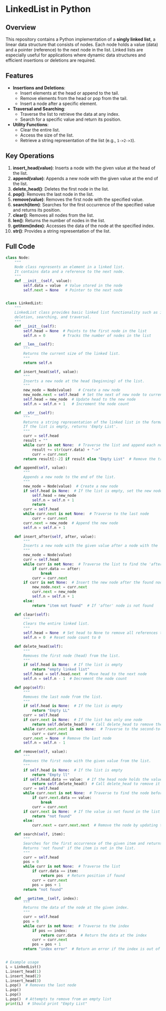 # LinkedList in Python

## Overview

This repository contains a Python implementation of a **singly linked list**, a linear data structure that consists of nodes. Each node holds a value (data) and a pointer (reference) to the next node in the list. Linked lists are especially useful for applications where dynamic data structures and efficient insertions or deletions are required.

## Features

- **Insertions and Deletions**:
  - Insert elements at the head or append to the tail.
  - Remove elements from the head or pop from the tail.
  - Insert a node after a specific element.
- **Traversal and Searching**:
  - Traverse the list to retrieve the data at any index.
  - Search for a specific value and return its position.
- **Utility Functions**:
  - Clear the entire list.
  - Access the size of the list.
  - Retrieve a string representation of the list (e.g., `1->2->3`).

## Key Operations

1. **insert_head(value)**: Inserts a node with the given value at the head of the list.
2. **append(value)**: Appends a new node with the given value at the end of the list.
3. **delete_head()**: Deletes the first node in the list.
4. **pop()**: Removes the last node in the list.
5. **remove(value)**: Removes the first node with the specified value.
6. **search(item)**: Searches for the first occurrence of the specified value and returns its position.
7. **clear()**: Removes all nodes from the list.
8. **__len__()**: Returns the number of nodes in the list.
9. **__getitem__(index)**: Accesses the data of the node at the specified index.
10. **__str__()**: Provides a string representation of the list.

## Full Code

```python
class Node:
    """
    Node class represents an element in a linked list.
    It contains data and a reference to the next node.
    """
    def __init__(self, value):
        self.data = value  # Value stored in the node
        self.next = None   # Pointer to the next node


class LinkedList:
    """
    LinkedList class provides basic linked list functionality such as insertion, 
    deletion, searching, and traversal.
    """
    def __init__(self):
        self.head = None  # Points to the first node in the list
        self.n = 0        # Tracks the number of nodes in the list

    def __len__(self):
        """
        Returns the current size of the linked list.
        """
        return self.n

    def insert_head(self, value):
        """
        Inserts a new node at the head (beginning) of the list.
        """
        new_node = Node(value)   # Create a new node
        new_node.next = self.head  # Set the next of new node to current head
        self.head = new_node  # Update head to the new node
        self.n = self.n + 1   # Increment the node count

    def __str__(self):
        """
        Returns a string representation of the linked list in the format 'data->data->...'
        If the list is empty, returns 'Empty List'.
        """
        curr = self.head
        result = ""
        while curr is not None:  # Traverse the list and append each node's data
            result += str(curr.data) + "->"
            curr = curr.next
        return result[:-2] if result else "Empty List"  # Remove the trailing '->'

    def append(self, value):
        """
        Appends a new node to the end of the list.
        """
        new_node = Node(value)  # Create a new node
        if self.head is None:  # If the list is empty, set the new node as head
            self.head = new_node
            self.n = self.n + 1
            return
        curr = self.head
        while curr.next is not None:  # Traverse to the last node
            curr = curr.next
        curr.next = new_node  # Append the new node
        self.n = self.n + 1

    def insert_after(self, after, value):
        """
        Inserts a new node with the given value after a node with the 'after' value.
        """
        new_node = Node(value)
        curr = self.head
        while curr is not None:  # Traverse the list to find the 'after' node
            if curr.data == after:
                break
            curr = curr.next
        if curr is not None:  # Insert the new node after the found node
            new_node.next = curr.next
            curr.next = new_node
            self.n = self.n + 1
        else:
            return "item not found"  # If 'after' node is not found

    def clear(self):
        """
        Clears the entire linked list.
        """
        self.head = None  # Set head to None to remove all references to nodes
        self.n = 0  # Reset node count to 0

    def delete_head(self):
        """
        Removes the first node (head) from the list.
        """
        if self.head is None:  # If the list is empty
            return "empty linked list"
        self.head = self.head.next  # Move head to the next node
        self.n = self.n - 1  # Decrement the node count

    def pop(self):
        """
        Removes the last node from the list.
        """
        if self.head is None:  # If the list is empty
            return "Empty LL"
        curr = self.head
        if curr.next is None:  # If the list has only one node
            return self.delete_head()  # Call delete_head to remove the single node
        while curr.next.next is not None:  # Traverse to the second-to-last node
            curr = curr.next
        curr.next = None  # Remove the last node
        self.n = self.n - 1

    def remove(self, value):
        """
        Removes the first node with the given value from the list.
        """
        if self.head is None:  # If the list is empty
            return "Empty ll"
        if self.head.data == value:  # If the head node holds the value
            return self.delete_head()  # Call delete_head to remove it
        curr = self.head
        while curr.next is not None:  # Traverse to find the node before the one to be removed
            if curr.next.data == value:
                break
            curr = curr.next
        if curr.next is None:  # If the value is not found in the list
            return "not found"
        else:
            curr.next = curr.next.next  # Remove the node by updating the next pointer

    def search(self, item):
        """
        Searches for the first occurrence of the given item and returns its position.
        Returns 'not found' if the item is not in the list.
        """
        curr = self.head
        pos = 0
        while curr is not None:  # Traverse the list
            if curr.data == item:
                return pos  # Return position if found
            curr = curr.next
            pos = pos + 1
        return "not found"

    def __getitem__(self, index):
        """
        Returns the data of the node at the given index.
        """
        curr = self.head
        pos = 0
        while curr is not None:  # Traverse to the index
            if pos == index:
                return curr.data  # Return the data at the index
            curr = curr.next
            pos = pos + 1
        return "index error"  # Return an error if the index is out of range


# Example usage
L = LinkedList()
L.insert_head(1)
L.insert_head(2)
L.insert_head(3)
L.pop()  # Removes the last node
L.pop()
L.pop()
L.pop()  # Attempts to remove from an empty list
print(L)  # Should print "Empty List"
